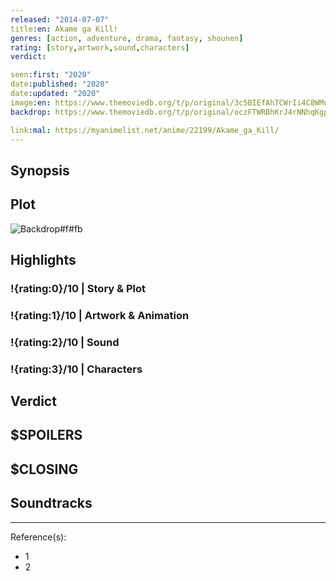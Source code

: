 ```yaml
---
released: "2014-07-07"
title:en: Akame ga Kill!
genres: [action, adventure, drama, fantasy, shounen]
rating: [story,artwork,sound,characters]
verdict:

seen:first: "2020"
date:published: "2020"
date:updated: "2020"
image:en: https://www.themoviedb.org/t/p/original/3c5BIEfAhTCWrIi4C8WMuwOl6bX.jpg
backdrop: https://www.themoviedb.org/t/p/original/oczFTWRBhKrJ4rNNhqKgp1O1PAu.jpg

link:mal: https://myanimelist.net/anime/22199/Akame_ga_Kill/
---
```



## Synopsis

## Plot

![Backdrop#f#fb](https://www.themoviedb.org/t/p/original/3XAGgklKkJhv5M9m5NkfhBYb7l8.jpg "Source: TMDB")

## Highlights

### !{rating:0}/10 | Story & Plot

### !{rating:1}/10 | Artwork & Animation

### !{rating:2}/10 | Sound

### !{rating:3}/10 | Characters

## Verdict

## $SPOILERS

## $CLOSING

## Soundtracks

***
Reference(s):

- 1
- 2
